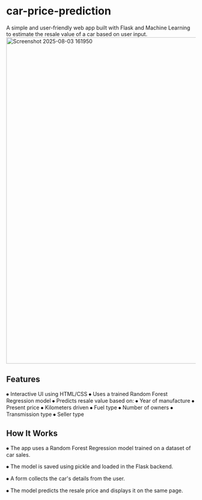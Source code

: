 # car-price-prediction
A simple and user-friendly web app built with Flask and Machine Learning to estimate the resale value of a car based on user input.
<img width="1919" height="869" alt="Screenshot 2025-08-03 161950" src="https://github.com/user-attachments/assets/941fbcff-361f-41d7-824b-1a4f160f210a" />

## Features
⦁	Interactive UI using HTML/CSS
⦁	Uses a trained Random Forest Regression model
⦁	Predicts resale value based on:
⦁	Year of manufacture
⦁	Present price
⦁	Kilometers driven
⦁	Fuel type
⦁	Number of owners
⦁	Transmission type
⦁	Seller type
## How It Works
⦁	The app uses a Random Forest Regression model trained on a dataset of car sales.

⦁	The model is saved using pickle and loaded in the Flask backend.

⦁	A form collects the car's details from the user.

⦁	The model predicts the resale price and displays it on the same page.
